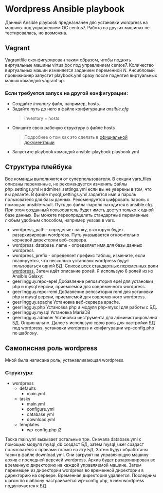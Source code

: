 # Wordpress Ansible playbook
Данный Ansible playbook предназначен для установки wordpress на машины под управлением ОС centos7. Работа на других машинах не тестировалась, но возможна.

## Vagrant
Vagrantfile сконфигурирован таким образом, чтобы поднять виртуальные машины virtualbox под управлением centos7. Количество виртуальных машин изменяется заданием переменной *N*.
Ансибловый провижионер запустит playbook.yml сразу после поднятия виртуальных маших командой vagrant up.
### Если требуется запуск на другой конфигурации:
- Создайте *invenory* файл, например, hosts.
- Задайте путь до него в файле конфигурации *ansible.cfg* 
    > inventory = hosts
- Опишите свою рабочую структуру в файле hosts
    > Подробнее о том как это сделать в [официальной документации](https://docs.ansible.com/ansible/latest/user_guide/intro_inventory.html)
- Запустите playbook командой ansible-playbook playbook.yml

## Структура плейбука
Все команды выполняются от суперпользователя.
В секции vars_files описаны переменные, не рекомендуется изменять файлы php_settings.yml и adminer_settings.yml если вы не уверены в том, что вы делаете.
В файле mysql_settings.yml задаётся имя и пароль пользователя для базы данных. Рекомендуется шифровать пароль с помощью ansible-vault. Путь до файла-пароля находится в ansible.cfg. При этом созданный пользователь будет иметь доступ только к одной базе данных.
Вы можете переопределить стандартные переменные любым удобным способом, например указав в vars.
- wordpress_path - определяет папку, в которую будет разархивирован wordpress. Путь указывается относительно корневой директории веб-сервера.
- wordpress_database_name - определяет имя для базы данных wordpress
- wordpress_prefix - определяет префикс таблиц, измените, если планируется, что несколько установок wordpress будут пользоваться одной БД.
[Список всех стандартных переменных роли wordpress.](roles/wordpress/defaults/main.yml)
Затем идёт описание ролей. Я использую 6 ролей из из Ansible Galaxy:
- geerlingguy.repo-epel Добавление репозитория epel для установки php и mysql версии, приемлемой для современного wordpress.
- geerlingguy.repo-remi Добавление репозитория remi для установки php и mysql версии, приемлемой для современного wordpress.
- geerlingguy.apache    Установка веб-сервера apache.
- geerlingguy.php       Установка php и модуля php-mysql для работы с БД.
- geerlingguy.mysql     Установка MariaDB
- geerlingguy.adminer   Установка инструмента для администрирования БД. Опционально.
Далее я использую свою роль для настройки БД под wordpress, установки wordpress и конфигурации wp-config.php по шаблону.

## Самописная роль wordpress
Мной была написана роль, устанавливающая wordpress.
### Структура:
- wordpress
    - defaults
        - main.yml
    - tasks
        - main.yml
        - configure.yml
        - database.yml
        - download.yml
    - templates
        - wp-config.php.j2

Таска main.yml вызывает остальные три.
Сначала database.yml с помощью модуля mysql_db создаст БД, затем mysql_user создаст пользователя с правами только на эту БД.
Затем будут обработаны таски в файле download.yml. Они загрузят на управляющую машину архив с последней версией wordpress. Архив будет разархивирован во временную директорию на каждой управляемой машине. Затем перемещен из директории wordpress во временной директории в директорию на сервере. Временная директория удаляется.
Последним шагом по шаблону настраивается wp-config.php, в нем wordpress подключается к БД.